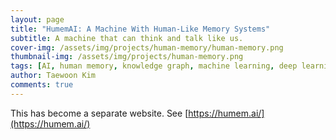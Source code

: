 ```yaml
---
layout: page
title: "HumemAI: A Machine With Human-Like Memory Systems"
subtitle: A machine that can think and talk like us.
cover-img: /assets/img/projects/human-memory/human-memory.png
thumbnail-img: /assets/img/projects/human-memory.png
tags: [AI, human memory, knowledge graph, machine learning, deep learning]
author: Taewoon Kim
comments: true
---
```


This has become a separate website. See [https://humem.ai/](https://humem.ai/)